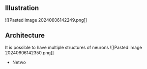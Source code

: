 ## Illustration
![[Pasted image 20240606142249.png]]
## Architecture
It is possible to have multiple structures of neurons
![[Pasted image 20240606142350.png]]
- Netwo